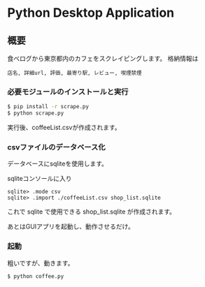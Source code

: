 # Python Desktop Application
## 概要
食べログから東京都内のカフェをスクレイピングします。
格納情報は
```
店名, 詳細url, 評価, 最寄り駅, レビュー, 喫煙禁煙
```
### 必要モジュールのインストールと実行
```bash
$ pip install -r scrape.py
$ python scrape.py
```
実行後、coffeeList.csvが作成されます。
### csvファイルのデータベース化
データベースにsqliteを使用します。

sqliteコンソールに入り
```sqlite
sqlite> .mode csv
sqlite> .import ./coffeeList.csv shop_list.sqlite
```
これで sqlite で使用できる shop_list.sqlite が作成されます。

あとはGUIアプリを起動し、動作させるだけ。
### 起動
粗いですが、動きます。
```bash
$ python coffee.py
```